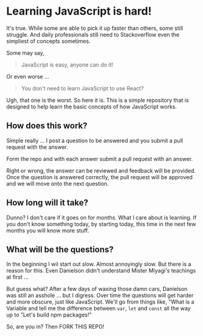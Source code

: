# Learning JavaScript is hard! 

It's true. While some are able to pick it up faster than others, some still struggle. And daily professionals still need to Stackoverflow even the simpliest of concepts sometimes. 

Some may say, 

> JavaScript is easy, anyone can do it!

Or even worse ...

> You don't need to learn JavaScript to use React?

Ugh, that one is the worst. So here it is. This is a simple repository that is designed to help learn the basic concepts of how JavaScript works. 

## How does this work?

Simple really ... I post a question to be answered and you submit a pull request with the answer. 

Form the repo and with each answer submit a pull request with an answer. 

Right or wrong, the answer can be reviewed and feedback will be provided. Once the question is answered correctly, the pull request will be approved and we will move onto the next question. 

## How long will it take?

Dunno? I don't care if it goes on for months. What I care about is learning. If you don't know something today, by starting today, this time in the next few months you will know more stuff. 

## What will be the questions? 

In the beginning I wil start out slow. Almost annoyingly slow. But there is a reason for this. Even Danielson didn't understand Mister Miyagi's teachings at first ...

But guess what? After a few days of waxing those damn cars, Danielson was still an asshole ... but I digress. Over time the questions will get harder and more obscure, just like JavaScript. We'll go from things like, "What is a Variable and tell me the difference between `var`, `let` and `const` all the way up to "Let's build npm packages!"

So, are you in? Then FORK THIS REPO! 
